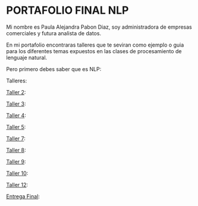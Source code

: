 # PORTAFOLIO FINAL NLP

Mi nombre es Paula Alejandra Pabon Diaz, soy administradora de empresas comerciales y futura analista de datos.

En mi portafolio encontraras talleres que te seviran como ejemplo o guia para los diferentes temas expuestos en las clases de procesamiento de lenguaje natural. 

Pero primero debes saber que es NLP: 
  
Talleres:

[Taller 2](https://github.com/Paulapabondiaz/NLP_PORTAFOLIO/blob/main/Taller%20N%C2%B0%202%20Leer%20archivos%20en%20Python): 

[Taller 3](https://github.com/Paulapabondiaz/NLP_PORTAFOLIO/blob/main/TALLER%20%23%203%20Web%20Scraping.ipynb):

[Taller 4](https://github.com/Paulapabondiaz/NLP_PORTAFOLIO/blob/main/Taller%20%234.ipynb):

[Taller 5](https://github.com/Paulapabondiaz/NLP_PORTAFOLIO/blob/main/taller%20%235.ipynb):

[Taller 7](https://github.com/Paulapabondiaz/NLP_PORTAFOLIO/blob/main/taller7.ipynb):

[Taller 8](https://github.com/Paulapabondiaz/NLP_PORTAFOLIO/blob/main/taller8%20(1).ipynb):

[Taller 9](https://github.com/Paulapabondiaz/NLP_PORTAFOLIO/blob/main/taller9%20(1).ipynb):

[Taller 10](https://github.com/Paulapabondiaz/NLP_PORTAFOLIO/blob/main/taller%2010.ipynb):

[Taller 12](https://github.com/Paulapabondiaz/NLP_PORTAFOLIO/blob/main/taller12%20(1).ipynb):

[Entrega Final](https://github.com/Paulapabondiaz/NLP_PORTAFOLIO/blob/main/proyecto%20final.ipynb):




